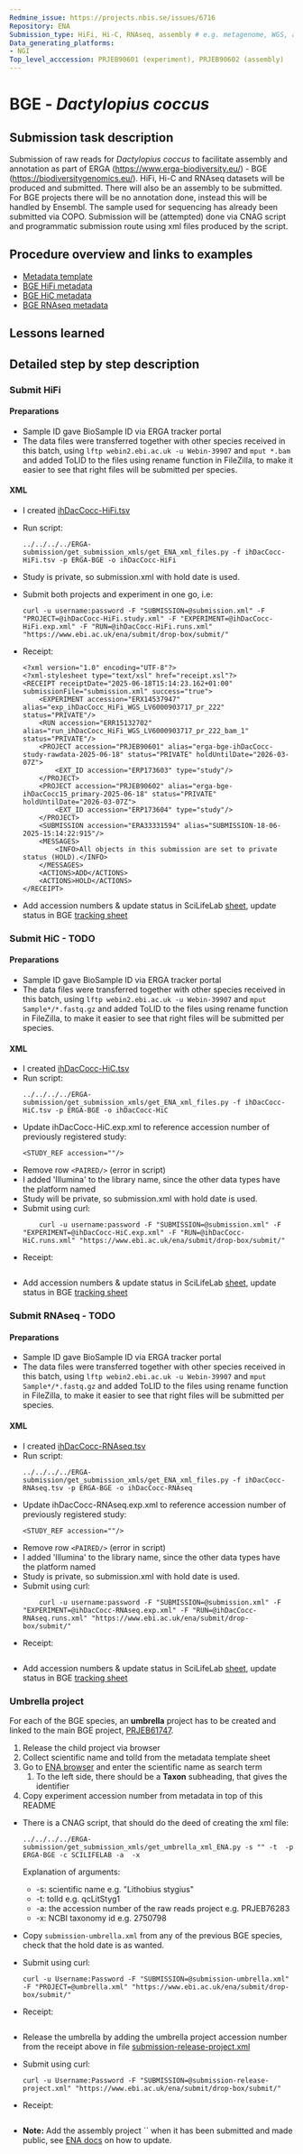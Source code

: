 ```yaml
---
Redmine_issue: https://projects.nbis.se/issues/6716
Repository: ENA
Submission_type: HiFi, Hi-C, RNAseq, assembly # e.g. metagenome, WGS, assembly, - IF RELEVANT
Data_generating_platforms:
- NGI
Top_level_acccession: PRJEB90601 (experiment), PRJEB90602 (assembly)
---
```


# BGE - *Dactylopius coccus*

## Submission task description
Submission of raw reads for *Dactylopius coccus* to facilitate assembly and annotation as part of ERGA (https://www.erga-biodiversity.eu/) - BGE (https://biodiversitygenomics.eu/). HiFi, Hi-C and RNAseq datasets will be produced and submitted. There will also be an assembly to be submitted. For BGE projects there will be no annotation done, instead this will be handled by Ensembl. The sample used for sequencing has already been submitted via COPO.
Submission will be (attempted) done via CNAG script and programmatic submission route using xml files produced by the script.

## Procedure overview and links to examples

* [Metadata template](./data/BGE-Dactylopius-coccus-metadata.xlsx)
* [BGE HiFi metadata](./data/ihDacCocc-HiFi.tsv)
* [BGE HiC metadata](./data/ihDacCocc-HiC.tsv)
* [BGE RNAseq metadata](./data/ihDacCocc-RNAseq.tsv)

## Lessons learned
<!-- What went well? What did not went so well? What would you have done differently? -->

## Detailed step by step description

### Submit HiFi
#### Preparations
* Sample ID gave BioSample ID via ERGA tracker portal
* The data files were transferred together with other species received in this batch, using `lftp webin2.ebi.ac.uk -u Webin-39907` and `mput *.bam` and added ToLID to the files using rename function in FileZilla, to make it easier to see that right files will be submitted per species.
#### XML
* I created [ihDacCocc-HiFi.tsv](./data/ihDacCocc-HiFi.tsv)
* Run script:
    ```
    ../../../../ERGA-submission/get_submission_xmls/get_ENA_xml_files.py -f ihDacCocc-HiFi.tsv -p ERGA-BGE -o ihDacCocc-HiFi
    ```

* Study is private, so submission.xml with hold date is used.

* Submit both projects and experiment in one go, i.e:
    ```
    curl -u username:password -F "SUBMISSION=@submission.xml" -F "PROJECT=@ihDacCocc-HiFi.study.xml" -F "EXPERIMENT=@ihDacCocc-HiFi.exp.xml" -F "RUN=@ihDacCocc-HiFi.runs.xml" "https://www.ebi.ac.uk/ena/submit/drop-box/submit/"
    ```
* Receipt:
    ```
    <?xml version="1.0" encoding="UTF-8"?>
    <?xml-stylesheet type="text/xsl" href="receipt.xsl"?>
    <RECEIPT receiptDate="2025-06-18T15:14:23.162+01:00" submissionFile="submission.xml" success="true">
        <EXPERIMENT accession="ERX14537947" alias="exp_ihDacCocc_HiFi_WGS_LV6000903717_pr_222" status="PRIVATE"/>
        <RUN accession="ERR15132702" alias="run_ihDacCocc_HiFi_WGS_LV6000903717_pr_222_bam_1" status="PRIVATE"/>
        <PROJECT accession="PRJEB90601" alias="erga-bge-ihDacCocc-study-rawdata-2025-06-18" status="PRIVATE" holdUntilDate="2026-03-07Z">
            <EXT_ID accession="ERP173603" type="study"/>
        </PROJECT>
        <PROJECT accession="PRJEB90602" alias="erga-bge-ihDacCocc15_primary-2025-06-18" status="PRIVATE" holdUntilDate="2026-03-07Z">
            <EXT_ID accession="ERP173604" type="study"/>
        </PROJECT>
        <SUBMISSION accession="ERA33331594" alias="SUBMISSION-18-06-2025-15:14:22:915"/>
        <MESSAGES>
            <INFO>All objects in this submission are set to private status (HOLD).</INFO>
        </MESSAGES>
        <ACTIONS>ADD</ACTIONS>
        <ACTIONS>HOLD</ACTIONS>
    </RECEIPT>    
    ```
* Add accession numbers & update status in SciLifeLab [sheet](https://docs.google.com/spreadsheets/d/1mSuL_qGffscer7G1FaiEOdyR68igscJB0CjDNSCNsvg/), update status in BGE [tracking sheet](https://docs.google.com/spreadsheets/d/1IXEyg-XZfwKOtXBHAyJhJIqkmwHhaMn5uXd8GyXHSpY/)

### Submit HiC - **TODO**
#### Preparations
* Sample ID gave BioSample ID via ERGA tracker portal
* The data files were transferred together with other species received in this batch, using `lftp webin2.ebi.ac.uk -u Webin-39907` and `mput Sample*/*.fastq.gz` and added ToLID to the files using rename function in FileZilla, to make it easier to see that right files will be submitted per species.

#### XML
* I created [ihDacCocc-HiC.tsv](./data/ihDacCocc-HiC.tsv)
* Run script:
    ```
    ../../../../ERGA-submission/get_submission_xmls/get_ENA_xml_files.py -f ihDacCocc-HiC.tsv -p ERGA-BGE -o ihDacCocc-HiC
    ```
* Update ihDacCocc-HiC.exp.xml to reference accession number of previously registered study:
    ```
    <STUDY_REF accession=""/>
    ```
* Remove row `<PAIRED/>` (error in script)
* I added 'Illumina' to the library name, since the other data types have the platform named
* Study will be private, so submission.xml with hold date is used.
* Submit using curl:
    ```
        curl -u username:password -F "SUBMISSION=@submission.xml" -F "EXPERIMENT=@ihDacCocc-HiC.exp.xml" -F "RUN=@ihDacCocc-HiC.runs.xml" "https://www.ebi.ac.uk/ena/submit/drop-box/submit/"
    ```
* Receipt:
    ```

    ```
* Add accession numbers & update status in SciLifeLab [sheet](https://docs.google.com/spreadsheets/d/1mSuL_qGffscer7G1FaiEOdyR68igscJB0CjDNSCNsvg/), update status in BGE [tracking sheet](https://docs.google.com/spreadsheets/d/1IXEyg-XZfwKOtXBHAyJhJIqkmwHhaMn5uXd8GyXHSpY/)

### Submit RNAseq - **TODO**
#### Preparations
* Sample ID gave BioSample ID via ERGA tracker portal
* The data files were transferred together with other species received in this batch, using `lftp webin2.ebi.ac.uk -u Webin-39907` and `mput Sample*/*.fastq.gz` and added ToLID to the files using rename function in FileZilla, to make it easier to see that right files will be submitted per species.

#### XML
* I created [ihDacCocc-RNAseq.tsv](./data/ihDacCocc-RNAseq.tsv)
* Run script:
    ```
    ../../../../ERGA-submission/get_submission_xmls/get_ENA_xml_files.py -f ihDacCocc-RNAseq.tsv -p ERGA-BGE -o ihDacCocc-RNAseq
    ```
* Update ihDacCocc-RNAseq.exp.xml to reference accession number of previously registered study:
    ```
    <STUDY_REF accession=""/>
    ```
* Remove row `<PAIRED/>` (error in script)
* I added 'Illumina' to the library name, since the other data types have the platform named
* Study is private, so submission.xml with hold date is used.
* Submit using curl:
    ```
        curl -u username:password -F "SUBMISSION=@submission.xml" -F "EXPERIMENT=@ihDacCocc-RNAseq.exp.xml" -F "RUN=@ihDacCocc-RNAseq.runs.xml" "https://www.ebi.ac.uk/ena/submit/drop-box/submit/"
    ```
* Receipt:
    ```

    ```
* Add accession numbers & update status in SciLifeLab [sheet](https://docs.google.com/spreadsheets/d/1mSuL_qGffscer7G1FaiEOdyR68igscJB0CjDNSCNsvg/), update status in BGE [tracking sheet](https://docs.google.com/spreadsheets/d/1IXEyg-XZfwKOtXBHAyJhJIqkmwHhaMn5uXd8GyXHSpY/)

### Umbrella project
For each of the BGE species, an **umbrella** project has to be created and linked to the main BGE project, [PRJEB61747](https://www.ebi.ac.uk/ena/browser/view/PRJEB61747).

1. Release the child project via browser
1. Collect scientific name and tolId from the metadata template sheet
1. Go to [ENA browser](https://www.ebi.ac.uk/ena/browser/home) and enter the scientific name as search term
    1. To the left side, there should be a **Taxon** subheading, that gives the identifier
1. Copy experiment accession number from metadata in top of this README
* There is a CNAG script, that should do the deed of creating the xml file:
    ```
    ../../../../ERGA-submission/get_submission_xmls/get_umbrella_xml_ENA.py -s "" -t  -p ERGA-BGE -c SCILIFELAB -a  -x 
    ```
    Explanation of arguments:
    * -s: scientific name e.g. "Lithobius stygius"
    * -t: tolId e.g. qcLitStyg1
    * -a: the accession number of the raw reads project e.g. PRJEB76283
    * -x: NCBI taxonomy id e.g. 2750798

* Copy `submission-umbrella.xml` from any of the previous BGE species, check that the hold date is as wanted.
* Submit using curl:
    ```
    curl -u Username:Password -F "SUBMISSION=@submission-umbrella.xml" -F "PROJECT=@umbrella.xml" "https://www.ebi.ac.uk/ena/submit/drop-box/submit/"
    ```
* Receipt:
    ```
    
    ```
* Release the umbrella by adding the umbrella project accession number from the receipt above in file [submission-release-project.xml](./data/submission-release-project.xml)
* Submit using curl:
    ```
    curl -u Username:Password -F "SUBMISSION=@submission-release-project.xml" "https://www.ebi.ac.uk/ena/submit/drop-box/submit/"
    ```
* Receipt:
    ```
    
    ```

* **Note:** Add the assembly project `` when it has been submitted and made public, see [ENA docs](https://ena-docs.readthedocs.io/en/latest/faq/umbrella.html#adding-children-to-an-umbrella) on how to update.
